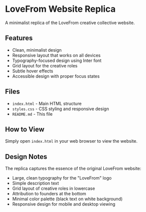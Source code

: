 # LoveFrom Website Replica

A minimalist replica of the LoveFrom creative collective website.

## Features

- Clean, minimalist design
- Responsive layout that works on all devices
- Typography-focused design using Inter font
- Grid layout for the creative roles
- Subtle hover effects
- Accessible design with proper focus states

## Files

- `index.html` - Main HTML structure
- `styles.css` - CSS styling and responsive design
- `README.md` - This file

## How to View

Simply open `index.html` in your web browser to view the website.

## Design Notes

The replica captures the essence of the original LoveFrom website:
- Large, clean typography for the "LoveFrom" logo
- Simple description text
- Grid layout of creative roles in lowercase
- Attribution to founders at the bottom
- Minimal color palette (black text on white background)
- Responsive design for mobile and desktop viewing
